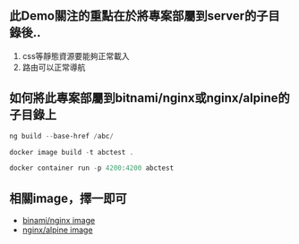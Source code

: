 
## 此Demo關注的重點在於將專案部屬到server的子目錄後..

1. css等靜態資源要能夠正常載入
2. 路由可以正常導航


## 如何將此專案部屬到bitnami/nginx或nginx/alpine的子目錄上

```powershell
ng build --base-href /abc/
```

```powershell
docker image build -t abctest .
```

```powershell
docker container run -p 4200:4200 abctest
```


## 相關image，擇一即可
* [binami/nginx image](https://hub.docker.com/r/bitnami/nginx)
* [nginx/alpine image](https://hub.docker.com/_/nginx)
